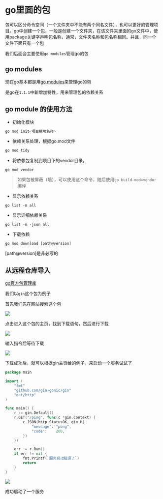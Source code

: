 # go里面的包
包可以区分命令空间（一个文件夹中不能有两个同名文件），也可以更好的管理项目。go中创建一个包，一般是创建一个文件夹，在该文件夹里面的go文件中，使用package关键字声明包名称，通常，文件夹名称和包名称相同。并且，同一个文件下面只有一个包

我们后面会主要使用`go modules`管理go的包

## go modules 

现在go基本都是用[go modules](https://go.dev/blog/using-go-modules)来管理go的包

是go在`1.1.1`中新增加特性，用来管理包的依赖关系


## go module 的使用方法

- 初始化模块
```sh
go mod init<项目模块名称>
```

- 依赖关系处理，根据go.mod文件
```sh
go mod tidy
```

- 将依赖包复制到项目下的vendor目录。
```
go mod vendor
```


> 如果包被屏蔽（墙），可以使用这个命令，随后使用`go build-mod=vendor`编译
- 显示依赖关系
```
go list -m all
```
- 显示详细依赖关系
```
go list -m -json all
```
- 下载依赖
```
go mod download [path@version]
```
[path@version]是非必写的

## 从远程仓库导入

[go官方包管理库](https://pkg.go.dev/)

我们以`gin`这个包为例子

首先我们先在网站搜索这个包 

![](https://s2.loli.net/2022/12/15/2zbeLtZTDmOr5Kj.png)

点击进入这个包的主页，找到下载语句，然后进行下载

![](https://s2.loli.net/2022/12/15/tbqZ23UKeADw89Q.png)

输入指令后等待下载

![](https://s2.loli.net/2022/12/15/n6rKpJuZXF7kPBA.png)

下载成功后，就可以根据gin主页给的例子，来启动一个服务试试了

```go
package main

import (
	"fmt"
	"github.com/gin-gonic/gin"
	"net/http"
)

func main() {
	r := gin.Default()
	r.GET("/ping", func(c *gin.Context) {
		c.JSON(http.StatusOK, gin.H{
			"message": "pong",
			"code":    200,
		})
	})

	err := r.Run()
	if err != nil {
		fmt.Printf(`服务启动错误了`)
		return
	}
}

```

![](https://s2.loli.net/2022/12/15/pimGQzteOlNq5L3.png)


成功启动了一个服务
